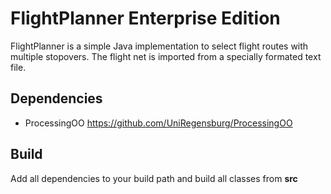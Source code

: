 # FlightPlanner Enterprise Edition

FlightPlanner is a simple Java implementation to select flight routes with multiple stopovers. The flight net is imported from a specially formated text file. 

## Dependencies
* ProcessingOO <https://github.com/UniRegensburg/ProcessingOO>

## Build
Add all dependencies to your build path and build all classes from **src**
